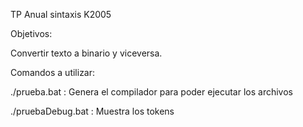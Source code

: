 TP Anual sintaxis K2005

Objetivos:

Convertir texto a binario y viceversa.

Comandos a utilizar:

./prueba.bat : Genera el compilador para poder ejecutar los archivos

./pruebaDebug.bat : Muestra los tokens 

